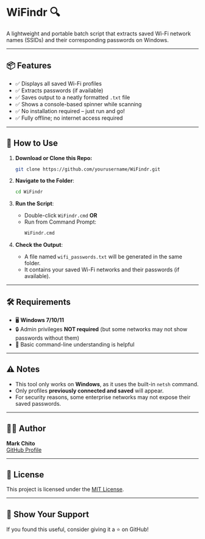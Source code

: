 # WiFindr 🔍
A lightweight and portable batch script that extracts saved Wi-Fi network names (SSIDs) and their corresponding passwords on Windows.

---

## 📦 Features

- ✅ Displays all saved Wi-Fi profiles
- ✅ Extracts passwords (if available)
- ✅ Saves output to a neatly formatted `.txt` file
- ✅ Shows a console-based spinner while scanning
- ✅ No installation required – just run and go!
- ✅ Fully offline; no internet access required

---

## 🚀 How to Use

1. **Download or Clone this Repo:**
   ```bash
   git clone https://github.com/yourusername/WiFindr.git
   ```

2. **Navigate to the Folder**:
   ```bash
   cd WiFindr
   ```

3. **Run the Script**:
   - Double-click `WiFindr.cmd` **OR**
   - Run from Command Prompt:
     ```cmd
     WiFindr.cmd
     ```

4. **Check the Output**:
   - A file named `wifi_passwords.txt` will be generated in the same folder.
   - It contains your saved Wi-Fi networks and their passwords (if available).

---

## 🛠 Requirements

- 🖥️ **Windows 7/10/11**
- 🔒 Admin privileges **NOT required** (but some networks may not show passwords without them)
- 🧠 Basic command-line understanding is helpful

---

## ⚠️ Notes

- This tool only works on **Windows**, as it uses the built-in `netsh` command.
- Only profiles **previously connected and saved** will appear.
- For security reasons, some enterprise networks may not expose their saved passwords.

---

## 🧑‍💻 Author

**Mark Chito**  
[GitHub Profile](https://github.com/yourusername)

---

## 📄 License

This project is licensed under the [MIT License](LICENSE).

---

## 🌟 Show Your Support

If you found this useful, consider giving it a ⭐ on GitHub!
